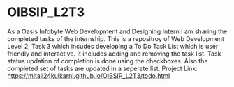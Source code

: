 # OIBSIP_L2T3
As a Oasis Infobyte Web Development and Designing Intern I am sharing the completed tasks of the internship. This is a repositroy of Web Development Level 2, Task 3 which incudes developing a To Do Task List which is user friendly and interactive. It includes adding and removing the task list. Task status updation of completion is done using the checkboxes. Also the completed set of tasks are updated in a seperate list.
Project Link: https://mitali24kulkarni.github.io/OIBSIP_L2T3/todo.html
